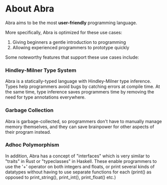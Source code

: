 # About Abra

Abra aims to be the most **user-friendly** programming language.

More specifically, Abra is optimized for these use cases:

1. Giving beginners a gentle introduction to programming
2. Allowing experienced programmers to prototype quickly

Some noteworthy features that support these use cases include:

### Hindley-Milner Type System
Abra is a statically-typed language with Hindley-Milner type inference. Types help programmers avoid bugs by catching errors at compile time. At the same time, type inference saves programmers time by removing the need for type annotations everywhere.

### Garbage Collection
Abra is garbage-collected, so programmers don't have to manually manage memory themselves, and they can save brainpower for other aspects of their program instead.

### Adhoc Polymorphism
In addition, Abra has a concept of "interfaces" which is very similar to "traits" in Rust or "typeclasses" in Haskell. These enable programmers to use the '+' operator on both integers and floats, or print several kinds of datatypes without having to use separate functions for each (print() as opposed to print\_string(), print\_int(), print\_float() etc.)
